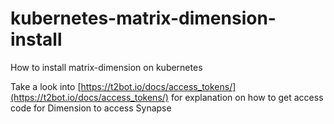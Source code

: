 # kubernetes-matrix-dimension-install
How to install matrix-dimension on kubernetes

Take a look into [https://t2bot.io/docs/access_tokens/](https://t2bot.io/docs/access_tokens/) for explanation on how to get access code for Dimension to access Synapse
